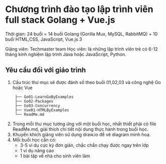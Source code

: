 # Chương trình đào tạo lập trình viên full stack Golang + Vue.js

Thời gian: 24 buổi = 14 buổi Golang (Gorilla Mux, MySQL, RabbitMQ) + 10 buổi HTML,CSS, JavaScript, Vue.js 3

Giảng viên: Techmaster team
Học viên: là những lập trình viên trẻ có 6-12 tháng kinh nghiệm lập trình Java hoặc JavaScript, Python.


## Yêu cầu đối với giáo trình

1. Cấu trúc thư mục sẽ được đánh số theo buổi 01,02,03 và công nghệ Go hoặc Vue
   ```
    ├── Go01-LearnGoByExamples
    ├── Go02-Packages
    ├── Go03-Concurrency
    ├── Vue01-HTMLByExamples
    └── ReadMe.md
   ```
2. Trong mỗi thư mục tương ứng với một buổi học, nhất thiết phải có file ReadMe.md, giải thích chi tiết nội dung thực hành trong buổi học.
3. Khuyến khích giảng viên sử dụng draw.io để vẽ diagram minh hoạ.
4. Mỗi buổi học cần có:
   - 3-5 ví dụ cực kỳ đơn giản, chắc chắn chạy được ngay trên lớp
   - 1 ví dụ nâng cao
   - 1 bài tập về nhà cho sinh viên làm